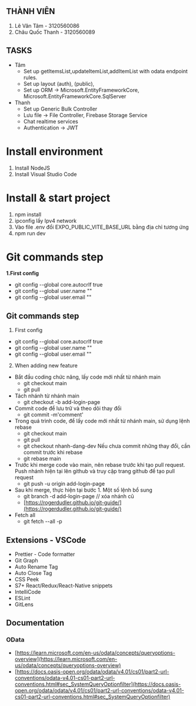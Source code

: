 ## THÀNH VIÊN
1. Lê Văn Tâm - 3120560086
2. Châu Quốc Thanh - 3120560089
## TASKS
- Tâm
	- Set up getItemsList,updateItemList,addItemList with odata endpoint rules.
	- Set up  layout (auth), (public), 
	- Set up ORM -> Microsoft.EntityFrameworkCore, Microsoft.EntityFrameworkCore.SqlServer
- Thanh
	- Set up Generic Bulk Controller
	- Lưu file -> File Controller, Firebase Storage Service
	- Chat realtime services
	- Authentication -> JWT
# Install environment 
1. Install NodeJS
2. Install Visual Studio Code
# Install & start project
1. npm install
2. ipconfig lấy Ipv4 network
3. Vào file .env đổi EXPO_PUBLIC_VITE_BASE_URL bằng địa chỉ tương ứng
4. npm run dev
# Git commands step
**1.First config**
  -   git config --global core.autocrlf true
  -   git config --global user.name ""
  -   git config --global user.email ""
## Git commands step

 1.  First config
-   git config --global core.autocrlf true
-   git config --global user.name ""
-   git config --global user.email ""
2. When adding new feature
- Bắt đầu coding chức năng, lấy code mới nhất từ nhánh main
	-   git checkout main
	-   git pull
- Tách nhánh từ nhánh main
	- git checkout -b add-login-page
- Commit code để lưu trữ và theo dõi thay đổi
	- git commit -m'comment'
- Trong quá trình code, để lấy code mới nhất từ nhánh main, sử dụng lệnh rebase
	- git checkout main
	-   git pull
	-   git checkout nhanh-dang-dev Nếu chưa commit những thay đổi, cần commit trước khi rebase
	-   git rebase main
- Trước khi merge code vào main, nên rebase trước khi tạo pull request. Push nhánh hiện tại lên github và truy cập trang github để tạo pull request
	-   git push -u origin add-login-page
- Sau khi merge, thực hiện tại bước 1. Một số lệnh bổ sung
	-   git branch -d add-login-page // xóa nhánh cũ
	-   [https://rogerdudler.github.io/git-guide/](https://rogerdudler.github.io/git-guide/)
- Fetch all
	-   git fetch --all -p
## Extensions - VSCode
-   Prettier - Code formatter
-   Git Graph
-   Auto Rename Tag
-   Auto Close Tag
-   CSS Peek
-   S7+ React/Redux/React-Native snippets
-   IntelliCode
-   ESLint
-   GitLens
## Documentation
### OData
-   [https://learn.microsoft.com/en-us/odata/concepts/queryoptions-overview](https://learn.microsoft.com/en-us/odata/concepts/queryoptions-overview)
-   [https://docs.oasis-open.org/odata/odata/v4.01/cs01/part2-url-conventions/odata-v4.01-cs01-part2-url-conventions.html#sec_SystemQueryOptionfilter](https://docs.oasis-open.org/odata/odata/v4.01/cs01/part2-url-conventions/odata-v4.01-cs01-part2-url-conventions.html#sec_SystemQueryOptionfilter)
